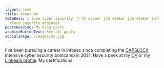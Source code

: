 ```yaml
---
layout: home
title: About me
metaDesc: I love cyber security! 🦾 CV career job seeker job-seeker infosec
  cloud security engineer
postsHeading: My blog posts
archiveButtonText: See all posts
socialImage: /images/me.jpg
---
```

I﻿'ve been pursuing a career in infosec since completing the [CAPSLOCK](https://capslock.ac/) intensive cyber security bootcamp in 2021.
Have a peek at my [CV](https://go.rikdeakin.uk/RDCV) or my [LinkedIn profile](https://go.rikdeakin.uk/RDin).
My certifications:

